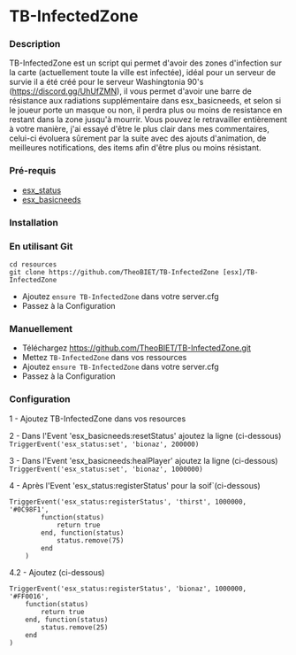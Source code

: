 # TB-InfectedZone

### Description
TB-InfectedZone est un script qui permet d'avoir des zones d'infection sur la carte (actuellement toute la ville est infectée), idéal pour un serveur de survie il a été créé pour le serveur Washingtonia 90's (https://discord.gg/UhUfZMN), il vous permet d'avoir une barre de résistance aux radiations supplémentaire dans esx_basicneeds, et selon si le joueur porte un masque ou non, il perdra plus ou moins de resistance en restant dans la zone jusqu'à mourrir. Vous pouvez le retravailler entièrement à votre manière, j'ai essayé d'être le plus clair dans mes commentaires, celui-ci évoluera sûrement par la suite avec des ajouts d'animation, de meilleures notifications, des items afin d'être plus ou moins résistant.


### Pré-requis
  * [esx_status](https://github.com/ESX-Org/esx_billing)
  * [esx_basicneeds](https://github.com/esx-framework/esx_basicneeds)

### Installation
### En utilisant Git
```
cd resources
git clone https://github.com/TheoBIET/TB-InfectedZone [esx]/TB-InfectedZone
```
- Ajoutez `ensure TB-InfectedZone` dans votre server.cfg
- Passez à la Configuration

### Manuellement
- Téléchargez https://github.com/TheoBIET/TB-InfectedZone.git
- Mettez `TB-InfectedZone` dans vos ressources
- Ajoutez `ensure TB-InfectedZone` dans votre server.cfg
- Passez à la Configuration


### Configuration
1 - Ajoutez TB-InfectedZone dans vos resources

2 - Dans l'Event 'esx_basicneeds:resetStatus' ajoutez la ligne (ci-dessous)
`TriggerEvent('esx_status:set', 'bionaz', 200000)`


3 - Dans l'Event 'esx_basicneeds:healPlayer' ajoutez la ligne (ci-dessous)
`TriggerEvent('esx_status:set', 'bionaz', 1000000)`

4 - Après l'Event 'esx_status:registerStatus' pour la soif`(ci-dessous)
```
TriggerEvent('esx_status:registerStatus', 'thirst', 1000000, '#0C98F1',
		function(status)
			return true
		end, function(status)
			status.remove(75)
		end
	)
```
4.2 - Ajoutez (ci-dessous)
```
TriggerEvent('esx_status:registerStatus', 'bionaz', 1000000, '#FF0016',
    function(status)
        return true
    end, function(status)
        status.remove(25)
    end
)
```